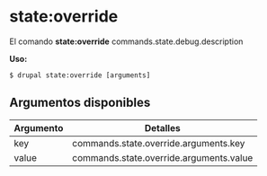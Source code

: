 # state:override
El comando **state:override** commands.state.debug.description

**Uso:**
```
$ drupal state:override [arguments] 
```

## Argumentos disponibles
Argumento | Detalles
---------|-------------
key | commands.state.override.arguments.key
value | commands.state.override.arguments.value
